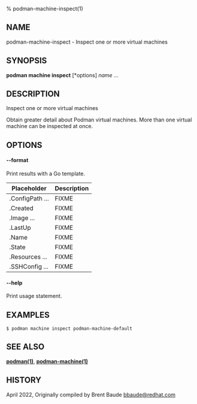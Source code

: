 % podman-machine-inspect(1)

## NAME
podman\-machine\-inspect - Inspect one or more virtual machines

## SYNOPSIS
**podman machine inspect** [*options] *name* ...

## DESCRIPTION

Inspect one or more virtual machines

Obtain greater detail about Podman virtual machines.  More than one virtual machine can be
inspected at once.

## OPTIONS
#### **--format**

Print results with a Go template.

| **Placeholder**     | **Description**    |
| ------------------- | ------------------ |
| .ConfigPath ...     | FIXME |
| .Created            | FIXME |
| .Image ...          | FIXME |
| .LastUp             | FIXME |
| .Name               | FIXME |
| .State              | FIXME |
| .Resources ...      | FIXME |
| .SSHConfig ...      | FIXME |

#### **--help**

Print usage statement.

## EXAMPLES

```
$ podman machine inspect podman-machine-default
```

## SEE ALSO
**[podman(1)](podman.1.md)**, **[podman-machine(1)](podman-machine.1.md)**

## HISTORY
April 2022, Originally compiled by Brent Baude <bbaude@redhat.com>
